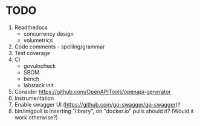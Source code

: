 # TODO

1. Readthedocs
   - concurrency design
   - volumetrics
2. Code comments - spelling/grammar   
3. Test coverage
4. CI
   - govulncheck
   - SBOM
   - bench
   - labstack init
5. Consider https://github.com/OpenAPITools/openapi-generator
6. Instrumentation
7. Enable swagger UI (https://github.com/go-swagger/go-swagger)?
8. bin/imgpull is inserting "library", on "docker.io" pulls should it? (Would it work otherwise?)
